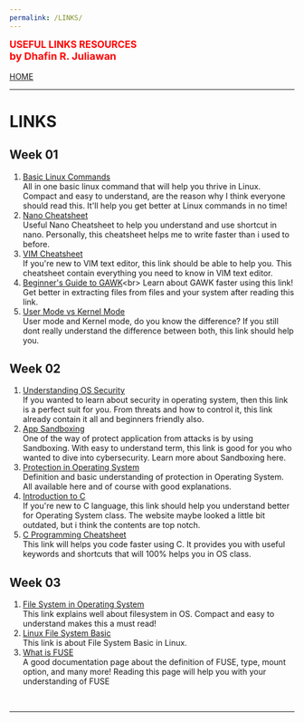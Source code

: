 ```yaml
---
permalink: /LINKS/
---
```

<span style="color:red; font-weight:bold; font-size:larger;">USEFUL LINKS RESOURCES</span><br>
<span style="color:red; font-weight:bold; font-size:large;">by Dhafin R. Juliawan</span>
<br><br>
[HOME](https://dhafinn.github.io/os222)
<br>
<hr>

# LINKS

## Week 01
1. [Basic Linux Commands](https://linuxopsys.com/topics/basic-linux-commands)<br>
All in one basic linux command that will help you thrive in Linux.
Compact and easy to understand, are the reason why I think everyone should read this.
It'll help you get better at Linux commands in no time!<br>
2. [Nano Cheatsheet](http://www.cheat-sheets.org/saved-copy/Nano_Cheat_Sheet.pdf)<br>
Useful Nano Cheatsheet to help you understand and use shortcut in nano.
Personally, this cheatsheet helps me to write faster than i used to before. <br>
3. [VIM Cheatsheet](https://devhints.io/vim)<br>
If you're new to VIM text editor, this link should be able to help you. 
This cheatsheet contain everything you need to know in VIM text editor.<br>
4. [Beginner's Guide to GAWK](https://www.redhat.com/sysadmin/beginners-guide-gawk#:~:text=gawk%20is%20the%20GNU%20implementation,text%20data%20organized%20in%20columns.)<br>
Learn about GAWK faster using this link! Get better in extracting files from files and your system
after reading this link. <br>
5. [User Mode vs Kernel Mode](https://www.baeldung.com/cs/user-kernel-modes)<br>
User mode and Kernel mode, do you know the difference? 
If you still dont really understand the difference between both, this link should help you.<br>

## Week 02
1. [Understanding OS Security](https://www.hysolate.com/learn/sandboxing/understanding-os-security-threats-and-security-controls/)<br>
If you wanted to learn about security in operating system, then this link is a perfect suit for you.
From threats and how to control it, this link already contain it all and beginners friendly also.<br>
2. [App Sandboxing](https://www.hysolate.com/learn/sandboxing/what-is-app-sandboxing/)<br>
One of the way of protect application from attacks is by using Sandboxing. 
With easy to understand term, this link is good for you who wanted to dive into cybersecurity.
Learn more about Sandboxing here.<br>
3. [Protection in Operating System](https://www.javatpoint.com/protection-in-operating-system)<br>
Definition and basic understanding of protection in Operating System. 
All available here and of course with good explanations.<br>
4. [Introduction to C](https://www.cprogramming.com/tutorial/c/lesson1.html)<br>
If you're new to C language, this link should help you understand better for Operating System class.
The website maybe looked a little bit outdated, but i think the contents are top notch. <br>
5. [C Programming Cheatsheet](https://dev.to/codelyf/c-programming-cheat-sheet-3h4d)<br>
This link will helps you code faster using C. It provides you with useful keywords and shortcuts
that will 100% helps you in OS class.<br>

## Week 03
1. [File System in Operating System](https://www.geeksforgeeks.org/file-systems-in-operating-system/)<br>
This link explains well about filesystem in OS. 
Compact and easy to understand makes this a must read!<br>
2. [Linux File System Basic](https://www.tutorialspoint.com/unix/unix-file-system.htm)<br>
This link is about File System Basic in Linux. <br>
3. [What is FUSE](https://www.kernel.org/doc/html/latest/filesystems/fuse.html)<br>
A good documentation page about the definition of FUSE, type, mount option, and many more!
Reading this page will help you with your understanding of FUSE

<br>
<hr>

